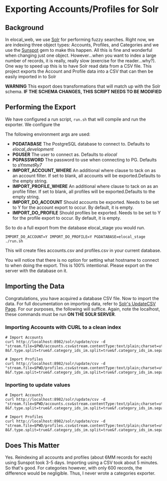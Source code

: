 # Exporting Accounts/Profiles for Solr

## Background

In elocal_web, we use [Solr](http://lucene.apache.org/solr/) for performing fuzzy searches.  Right now, we are indexing three object types: Accounts, Profiles, and Categories and we use the [Sunspot](http://sunspot.github.com) gem to make this happen.  All this is fine and wonderful when changing just one object.  However...when you want to index a large number of records, it is really, really slow (exercise for the reader...why?).  One way to speed up this is to have Solr read data from a CSV file.  This project exports the Account and Profile data into a CSV that can then be easily imported in to Solr

**WARNING** This export does transformations that will match up with the Solr schema.  **IF THE SCHEMA CHANGES, THIS SCRIPT NEEDS TO BE MODIFIED**

## Performing the Export

We have configured a run script, ```run.sh``` that will compile and run the exporter.  We configure the 

The following environment args are used:

- **PGDATABASE** The PostgreSQL database to connect to.  Defaults to _elocal\_development_
- **PGUSER**     The user to connect as.  Defaults to _elocal_
- **PGPASSWORD** The password to use when connecting to PG.  Defaults to _sYmmetRy7_
- **IMPORT\_ACCOUNT\_WHERE** An additional where clause to tack on as an account filter.  If set to blank, all accounts will be exported.Defaults to the empty string.
- **IMPORT\_PROFILE\_WHERE** An additional where clause to tack on as an profile filter.  If set to blank, all profiles will be exported.Defaults to the empty string.
- **IMPORT\_DO\_ACCOUNT**    Should accounts be exported.  Needs to be set to Y for the account export to occur.  By default, it is empty.
- **IMPORT\_DO\_PROFILE**    Should profiles be exported.  Needs to be set to Y for the profile export to occur.  By default, it is empty.

So to do a full export from the database elocal\_stage you would run.

```IMPORT_DO_ACCOUNT=Y IMPORT_DO_PROFILE=Y PGDATABASE=elocal_stage ./run.sh```

This will create files accounts.csv and profiles.csv in your current database.

You will notice that there is no option for setting what hostname to connect to when doing the export.  This is 100% intentional.  Please export on the server with the database on it.

## Importing the Data

Congratulations, you have acquired a database CSV file.  Now to import the data.  For full documentation on importing data, refer to [Solr's UpdateCSV Page](http://wiki.apache.org/solr/UpdateCSV).  For our purposes, the following will suffice.  Again, note the localhost, these commands must be run **ON THE SOLR SERVER**.

### Importing Accounts with CURL to a clean index

    # Import Accounts
    curl http://localhost:8982/solr/update/csv -d "stream.file=$PWD/accounts.csv&stream.contentType:text/plain;charset=utf-8&f.type.split=true&f.category_ids_im.split=true&f.category_ids_im.separator=%7C&overwrite=false&commit=true"

    # Import Profiles
    curl http://localhost:8982/solr/update/csv -d "stream.file=$PWD/profiles.csv&stream.contentType:text/plain;charset=utf-8&f.type.split=true&f.category_ids_im.split=true&f.category_ids_im.separator=%7C&f.zip_code_ids_im.split=true&f.zip_code_ids_im.separator=%7C&f.city_ids_im.split=true&f.city_ids_im.separator=%7C&f.zip_points_ll_sm.split=true&f.zip_points_ll_sm.separator=%7C&f.city_points_ll_sm.split=true&f.city_points_ll_sm.separator=%7C&overwrite=false&commit=true"

### Inporting to update values

    # Import Accounts
    curl http://localhost:8982/solr/update/csv -d "stream.file=$PWD/accounts.csv&stream.contentType:text/plain;charset=utf-8&f.type.split=true&f.category_ids_im.split=true&f.category_ids_im.separator=%7C&commit=true"

    # Import Profiles
    curl http://localhost:8982/solr/update/csv -d "stream.file=$PWD/profiles.csv&stream.contentType:text/plain;charset=utf-8&f.type.split=true&f.category_ids_im.split=true&f.category_ids_im.separator=%7C&f.zip_code_ids_im.split=true&f.zip_code_ids_im.separator=%7C&f.city_ids_im.split=true&f.city_ids_im.separator=%7C&f.zip_points_ll_sm.split=true&f.zip_points_ll_sm.separator=%7C&f.city_points_ll_sm.split=true&f.city_points_ll_sm.separator=%7C&commit=true"

## Does This Matter

Yes.  Reindexing all accounts and profiles (about 6MM records for each) using Sunspot took 3-5 days.  Importing using a CSV took about 5 minutes.  So that's good.  For categories however, with only 600 records, the difference would be negligible.  Thus, I never wrote a categories exporter.
